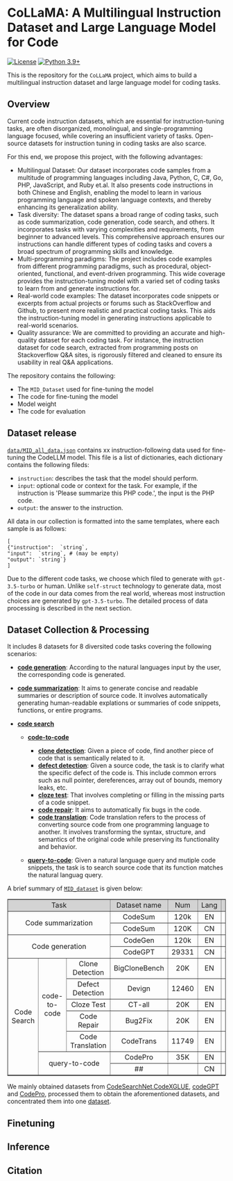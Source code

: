 # CoLLaMA: A Multilingual Instruction Dataset and Large Language Model for Code
[![License](https://img.shields.io/badge/License-Apache_2.0-green.svg)](https://github.com/tatsu-lab/stanford_alpaca/blob/main/LICENSE) 
[![Python 3.9+](https://img.shields.io/badge/python-3.9+-blue.svg)](https://www.python.org/downloads/release/python-390/)

This is the repository for the `CoLLaMA` project, which aims to build a multilingual instruction dataset and large language model for coding tasks. 

## Overview
Current code instruction datasets, which are essential for instruction-tuning tasks, are often disorganized, monolingual, and single-programming language focused, while covering an insufficient variety of tasks. Open-source datasets for instruction tuning in coding tasks are also scarce.

For this end, we propose this project, with the following advantages:
- Multilingual Dataset: Our dataset incorporates code samples from a multitude of programming languages including Java, Python, C, C#, Go, PHP, JavaScript, and Ruby et.al. It also presents code instructions in both Chinese and English, enabling the model to learn in various programming language and spoken language contexts, and thereby enhancing its generalization ability.
- Task diversity: The dataset spans a broad range of coding tasks, such as code summarization, code generation, code search, and others. It incorporates tasks with varying complexities and requirements, from beginner to advanced levels. This comprehensive approach ensures our instructions can handle different types of coding tasks and covers a broad spectrum of programming skills and knowledge.
- Multi-programming paradigms: The project includes code examples from different programming paradigms, such as procedural, object-oriented, functional, and event-driven programming. This wide coverage provides the instruction-tuning model with a varied set of coding tasks to learn from and generate instructions for.
- Real-world code examples: The dataset incorporates code snippets or excerpts from actual projects or forums such as StackOverflow and Github, to present more realistic and practical coding tasks. This aids the instruction-tuning model in generating instructions applicable to real-world scenarios.
- Quality assurance: We are committed to providing an accurate and high-quality dataset for each coding task. For instance, the instruction dataset for code search, extracted from programming posts on Stackoverflow Q&A sites, is rigorously filtered and cleaned to ensure its usability in real Q&A applications.

The repository contains the following:
- The `MID_Dataset` used for fine-tuning the model
- The code for fine-tuning the model
- Model weight
- The code for evaluation

## Dataset release
[`data/MID_all_data.json`]() contains xx instruction-following data used for fine-tuning the CodeLLM model.
This file is a list of dictionaries, each dictionary contains the following fileds:
- `instruction`: describes the task that the model should perform. 
- `input`: optional code or context for the task. For example, if the instruction is 'Please summarize this PHP code.', the input is the PHP code.
- `output`: the answer to the instruction. 

All data in our collection is formatted into the same templates, where each sample is as follows:
```
[
{"instruction":  `string`,
"input":  `string`, # (may be empty)
"output": `string`}
]
```

Due to the different code tasks, we choose which filed to generate with  `gpt-3.5-turbo` or human. Unlike `self-struct` technology to generate data, most of the code in our data comes from the real world, whereas most instruction choices are generated by `gpt-3.5-turbo`. The detailed process of data processing is described in the next section.

## Dataset Collection & Processing
It includes 8 datasets for 8 diversited code tasks covering the following scenarios:

* **[code generation](data/code_generation)**: According to the natural languages input by the user, the corresponding code is generated.
* **[code summarization](data/code_summarization/)**: It aims to generate concise and readable summaries or description of source code. It involves automatically generating human-readable explations or summaries of code snippets, functions, or entire programs.
* **[code search](data/code_search/)**

    * **[code-to-code](data/code_search/code_to_code/)**

        * **[clone detection]()**: Given a piece of code, find another piece of code that is semantically related to it.
        * **[defect detection]()**: Given a source code, the task is to clarify what the specific defect of the code is. This include common errors such as null pointer, dereferences, array out of bounds, memory leaks, etc.
        * **[cloze test]()**: That involves completing or filling in the missing parts of a code snippet.
        * **[code repair]()**: It aims to automatically fix bugs in the code.
        * **[code translation]()**: Code translation refers to the process of converting source code from one programming language to another. It involves transforming the syntax, structure, and semantics of the original code while preserving its functionality and behavior.
    
    * **[query-to-code](data/code_search/query_to_code/)**: Given a natural language query and mutiple code snippets, the task is to search source code that its function matches the natural languag query.

A brief summary of [`MID_dataset`](data/MID_all_data.json) is given below:

<table border= "1" width= "600" align="center">
     <tr bgcolor="#D3D3D3">
        <td colspan=3 align="center">Task</td>  
        <td align="center">Dataset name</td>  
        <td align="center">Num</td>  
        <td align="center">Lang</td>  
        <td align="center">Programming Lang</td>
     </tr>
     <tr>
        <td colspan=3 rowspan=2 align="center">Code summarization</td>  
        <td align="center">CodeSum</td>  
        <td align="center">120k</td>  
        <td align="center">EN</td>  
        <td align="center">Go,Java,JavaScript,PHP,Python,Ruby</td>
     </tr>
     <tr>
        <td align="center">CodeSum</td>
        <td align="center">120K</td>
        <td align="center">CN</td>
        <td align="center">Go,Java,JavaScript,PHP,Python,Ruby</td>
     </tr>
     <tr>
       <td colspan=3 rowspan=2 align="center">Code generation</td>  
        <td align="center">CodeGen</td>  
        <td align="center">120k</td>  
        <td align="center">EN</td>  
        <td align="center">Go,Java,JavaScript,PHP,Python,Ruby</td>
     </tr>
     <tr>
        <td align="center">CodeGPT</td>
        <td align="center">29331</td>
        <td align="center">CN</td>
        <td align="center">C#,C,C++,Go,Java,JavaScript,PHP,Python,Ruby</td>
     </tr>
     <tr>
        <td rowspan=7 align="center">Code Search</td>  
        <td rowspan=5 align="center">code-to-code</td>  
        <td align="center">Clone Detection</td>  
        <td align="center">BigCloneBench</td>
        <td align="center">20K</td>
        <td align="center">EN</td>  
        <td align="center">Java</td>
     </tr>
     <tr>
        <td align="center">Defect Detection</td>  
        <td align="center">Devign</td>  
        <td align="center">12460</td> 
        <td align="center">EN</td>   
        <td align="center">C</td>
     </tr>
     <tr>
        <td align="center">Cloze Test</td>  
        <td align="center">CT-all</td>  
        <td align="center">20K</td>  
        <td align="center">EN</td>  
        <td align="center">Go,Java,JavaScript,PHP,Python,Ruby</td>
     </tr>
     <tr>
        <td align="center">Code Repair</td>  
        <td align="center">Bug2Fix</td>  
        <td align="center">20K</td>  
        <td align="center">EN</td>  
        <td align="center">Java</td>
     </tr>
     <tr>
        <td align="center">Code Translation</td>  
        <td align="center">CodeTrans</td>  
        <td align="center">11749</td>  
        <td align="center">EN</td>  
        <td align="center">Java,C#</td>
     </tr>
     <tr>
        <td colspan=2 rowspan=2 align="center">query-to-code</td>  
        <td align="center">CodePro</td>  
        <td align="center">35K</td>  
        <td align="center">EN</td>  
        <td align="center">Python,SQL</td>
     </tr>
     <tr>
        <td align="center">##</td>
        <td align="center"></td>
        <td align="center">CN</td>
        <td align="center"></td>
     </tr>
</table>

We mainly obtained datasets from [CodeSearchNet](https://github.com/github/CodeSearchNet),[CodeXGLUE](https://github.com/microsoft/CodeXGLUE), [codeGPT](https://github.com/zxx000728/CodeGPT) and [CodePro](https://github.com/hoogang/CodePro), processed them to obtain the aforementioned datasets, and concentrated them into one [dataset](data/MID_all_data.json).

## Finetuning

## Inference

## Citation
